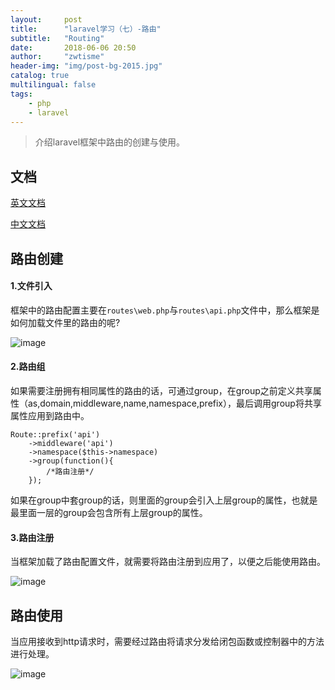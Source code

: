 ```yaml
---
layout:     post
title:      "laravel学习（七）-路由"
subtitle:   "Routing"
date:       2018-06-06 20:50
author:     "zwtisme"
header-img: "img/post-bg-2015.jpg"
catalog: true
multilingual: false
tags:
    - php
    - laravel
---
```


> 介绍laravel框架中路由的创建与使用。

## 文档

[英文文档](https://laravel.com/docs/5.6/routing)

[中文文档](https://laravel-china.org/docs/laravel/5.6/routing/1363)

## 路由创建

#### 1.文件引入

<p>
框架中的路由配置主要在<code>routes\web.php</code>与<code>routes\api.php</code>文件中，那么框架是如何加载文件里的路由的呢?
</p>

![image]({{site.url}}img/2018-06-06-7-laravel-study-routing/20180702151924.png?raw=true)

#### 2.路由组

<p>
如果需要注册拥有相同属性的路由的话，可通过group，在group之前定义共享属性（as,domain,middleware,name,namespace,prefix），最后调用group将共享属性应用到路由中。
</p>

```
Route::prefix('api')
    ->middleware('api')
    ->namespace($this->namespace)
    ->group(function(){
        /*路由注册*/
    });
```

<p>
如果在group中套group的话，则里面的group会引入上层group的属性，也就是最里面一层的group会包含所有上层group的属性。
</p>

#### 3.路由注册

<p>
当框架加载了路由配置文件，就需要将路由注册到应用了，以便之后能使用路由。
</p>

![image]({{site.url}}img/2018-06-06-7-laravel-study-routing/20180702164659.png?raw=true)

## 路由使用

<p>
当应用接收到http请求时，需要经过路由将请求分发给闭包函数或控制器中的方法进行处理。
</p>

![image]({{site.url}}img/2018-06-06-7-laravel-study-routing/2018-07-03_082026.png?raw=true)

